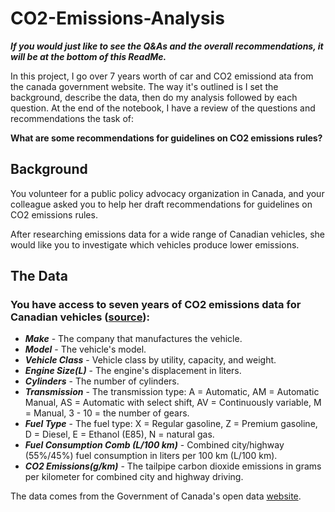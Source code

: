 # CO2-Emissions-Analysis

***If you would just like to see the Q&As and the overall recommendations, it will be at the bottom of this ReadMe.***

In this project, I go over 7 years worth of car and CO2 emissiond ata from the canada government website. The way it's outlined is I set the background, describe the data, then do my analysis followed by each question. At the end of the notebook, I have a review of the questions and recommendations the task of:

**What are some recommendations for guidelines on CO2 emissions rules?**

## Background
You volunteer for a public policy advocacy organization in Canada, and your colleague asked you to help her draft recommendations for guidelines on CO2 emissions rules. 

After researching emissions data for a wide range of Canadian vehicles, she would like you to investigate which vehicles produce lower emissions.

## The Data

### You have access to seven years of CO2 emissions data for Canadian vehicles ([source](https://open.canada.ca/data/en/dataset/98f1a129-f628-4ce4-b24d-6f16bf24dd64#wb-auto-6)):

- ***Make*** - The company that manufactures the vehicle.
- ***Model*** - The vehicle's model.
- ***Vehicle Class*** - Vehicle class by utility, capacity, and weight.
- ***Engine Size(L)*** - The engine's displacement in liters.
- ***Cylinders*** - The number of cylinders.
- ***Transmission*** - The transmission type: A = Automatic, AM = Automatic Manual, AS = Automatic with select shift, AV = Continuously variable, M = Manual, 3 - 10 = the number of gears.
- ***Fuel Type*** - The fuel type: X = Regular gasoline, Z = Premium gasoline, D = Diesel, E = Ethanol (E85), N = natural gas.
- ***Fuel Consumption Comb (L/100 km)*** - Combined city/highway (55%/45%) fuel consumption in liters per 100 km (L/100 km).
- ***CO2 Emissions(g/km)*** - The tailpipe carbon dioxide emissions in grams per kilometer for combined city and highway driving. 

The data comes from the Government of Canada's open data [website](https://open.canada.ca/en).
